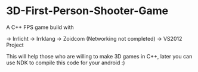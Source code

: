 # 3D-First-Person-Shooter-Game
A C++ FPS game build with

-> Irrlicht
-> Irrklang
-> Zoidcom (Networking not completed)
-> VS2012 Project
  
This will help those who are willing to make 3D games in C++, later you can use NDK to compile this code for your android :)


